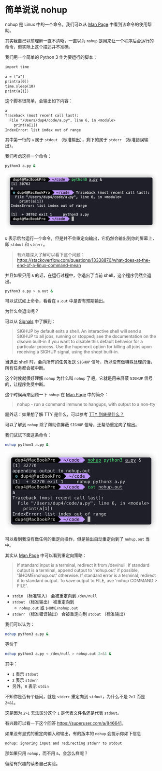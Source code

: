 # 简单说说 nohup

nohup 是 Linux 中的一个命令。我们可以从 [Man Page][man-page] 中看到该命令的使用帮助。

其实我自己以前理解一直不清晰，一直以为 `nohup` 是用来让一个程序后台运行的命令，但实际上这个描述并不准确。

我们用一个简单的 Python 3 作为要运行的脚本：

```python3
import time

a = ["a"]
print(a[0])
time.sleep(10)
print(a[1])
```

这个脚本很简单，会输出如下内容：

```plain
a
Traceback (most recent call last):
  File "/Users/dup4/code/a.py", line 6, in <module>
    print(a[1])
IndexError: list index out of range
```

其中第一行的 `a` 属于 `stdout` （标准输出），剩下的属于 `stderr` （标准错误输出）。

我们考虑这样一个命令：

```bash
python3 a.py &
```

![](./images/iShot_2022-08-29_21.49.33.png)

`&` 表示后台运行一个命令，但是并不会重定向输出，它仍然会输出到你的屏幕上，即 `stdout` 和 `stderr`。

> 有兴趣深入了解可以看下这个问题：<https://stackoverflow.com/questions/13338870/what-does-at-the-end-of-a-linux-command-mean>

并且如果只用 `&` 的话，在运行过程中，你退出了当前 shell，这个程序仍然会退出。

```bash
python3 a.py > a.out &
```

可以试试如上命令，看看在 `a.out` 中是否有预期输出。

为什么会退出呢？

可以从 [Signals](https://linux.die.net/Bash-Beginners-Guide/sect_12_01.html#:~:text=SIGHUP%20by%20default,shopt%20built%2Din.) 中了解到：

> SIGHUP by default exits a shell. An interactive shell will send a SIGHUP to all jobs, running or stopped; see the documentation on the disown built-in if you want to disable this default behavior for a particular process. Use the huponexit option for killing all jobs upon receiving a SIGHUP signal, using the shopt built-in.

当退出 shell 时，会向所有的任务发送 `SIGHUP` 信号，所以没有做特殊处理的话，所有任务都会被中断。

这个时候就很好理解 `nohup` 为什么叫 `nohup` 了吧，它就是用来屏蔽 `SIGHUP` 信号的，让程序免受中断。

这个时候再来回顾一下 `nohup` 在 [Man Page](https://linux.die.net/man/1/nohup#:~:text=nohup%20%2D%20run%20a%20command%20immune%20to%20hangups%2C%20with%20output%20to%20a%20non%2Dtty) 中的简介：

> nohup - run a command immune to hangups, with output to a non-tty

题外话：如果想了解 TTY 是什么，可以参考 [TTY 到底是什么？][what-is-tty]

可以了解到 `nohup` 除了帮助你屏蔽 `SIGHUP` 信号，还帮助重定向了输出。

我们试试下面这条命令：

```bash
nohup python3 a.py &
```

![](./images/iShot_2022-08-29_22.07.16.png)

可以看到我没有做任何的重定向操作，但是输出自动重定向到了 `nohup.out` 当中。

其实从 [Man Page](https://linux.die.net/man/1/nohup#:~:text=If%20standard%20input%20is%20a%20terminal%2C%20redirect%20it%20from%20/dev/null.%20If%20standard%20output%20is%20a%20terminal%2C%20append%20output%20to%20%27nohup.out%27%20if%20possible%2C%20%27%24HOME/nohup.out%27%20otherwise.%20If%20standard%20error%20is%20a%20terminal%2C%20redirect%20it%20to%20standard%20output.%20To%20save%20output%20to%20FILE%2C%20use%20%27nohup%20COMMAND%20%3E%20FILE%27.) 中可以看到重定向策略：

> If standard input is a terminal, redirect it from /dev/null. If standard output is a terminal, append output to 'nohup.out' if possible, '$HOME/nohup.out' otherwise. If standard error is a terminal, redirect it to standard output. To save output to FILE, use 'nohup COMMAND > FILE'.

* `stdin` （标准输入） 会被重定向到 `/dev/null`
* `stdout` （标准输出） 被重定向到
  * `nohup.out` 或 `$HOME/nohup.out`
* `stderr` （标准错误输出） 会被重定向到 `stdout` （标准输出）

我们可以认为：

```bash
nohup python3 a.py &
```

等价于

```bash
nohup python3 a.py < /dev/null > nohup.out 2>&1 &
```

其中：

* `1` 表示 `stdout`
* `2` 表示 `stderr`
* 另外，`0` 表示 `stdin`

不知你是否有个疑问，就是 `stderr` 重定向到 `stdout`，为什么不是 `2>1` 而是 `2>&1`。

这是因为 `2>1` 无法区分这个 `1` 是代表文件名还是代表 `stdout`。

有兴趣可以看一下这个回答 <https://superuser.com/a/846641>。

如果没有显式的重定向输入和输出，有的版本的 `nohup` 会提示你如下信息

```bash
nohup: ignoring input and redirecting stderr to stdout
```

那如果只用 `nohup`，而不用 `&`，会怎么样呢？

留给有兴趣的读者自己实验。

[man-page]: https://linux.die.net/man/1/nohup
[what-is-tty]: https://www.kawabangga.com/posts/4515
